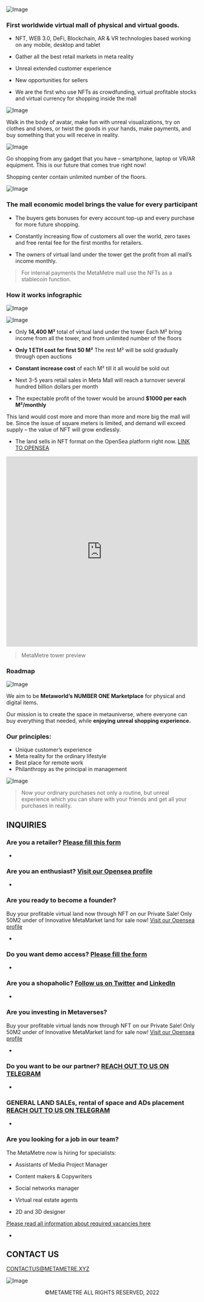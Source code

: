 ![Image](https://github.com/MetaMetre/welcome/blob/master/Images/What-Is-The-Metaverse-1300500%20(2).png?raw=true)

### First worldwide virtual mall of physical and virtual goods.

-	NFT, WEB 3.0, DeFi, Blockchain, AR & VR technologies based working on any mobile, desktop and tablet

-	Gather all the best retail markets in meta reality

-	Unreal extended customer experience

-	New opportunities for sellers

-	We are the first who use NFTs as crowdfunding, virtual profitable stocks and virtual currency for shopping inside the mall


![Image](https://github.com/MetaMetre/welcome/blob/master/Images/HighresScreenshot00010.png?raw=true)

Walk in the body of avatar, make fun with unreal visualizations, try on clothes and shoes, or twist the goods in your hands, make payments, and buy something that you will receive in reality.

![Image](https://github.com/MetaMetre/welcome/blob/master/Images/HighresScreenshot00050.png?raw=true)

Go shopping from any gadget that you have – smartphone, laptop or VR/AR equipment.
This is our future that comes true right now!

Shopping center contain unlimited number of the floors.

![Image](https://github.com/MetaMetre/welcome/blob/master/Images/HighresScreenshot00026.png?raw=true)

### The mall economic model brings the value for every participant

-	The buyers gets bonuses for every account top-up and every purchase for more future shopping.

-	Constantly increasing flow of customers all over the world, zero taxes and free rental fee for the first months for retailers.

-	The owners of virtual land under the tower get the profit from all mall’s income monthly.


>For internal payments the MetaMetre mall use the NFTs as a stablecoin function.



### How it works infographic

![Image](https://github.com/MetaMetre/welcome/blob/master/Images/half%20mall%201200800.png?raw=true)

![Image](https://github.com/MetaMetre/welcome/blob/master/Images/S16.jpg?raw=true)

-	Only **14,400 М²** total of virtual land under the tower
Each М² bring income from all the tower, and from unlimited number of the floors

-	**Only 1 ETH cost for first 50 М²**
The rest М² will be sold gradually through open auctions

-	**Constant increase cost** of each М² till it all would be sold out

-	Next 3-5 years retail sales in Meta Mall will reach a turnover several hundred billion dollars per month

-	The expectable profit of the tower would be around **$1000 per each М²/monthly**

This land would cost more and more than more and more big the mall will be. Since the issue of square meters is limited, and demand will exceed supply – the value of NFT will grow endlessly.

-  The land sells in NFT format on the OpenSea platform right now. [LINK TO OPENSEA](https://opensea.io/MetaMetre)


<center><iframe width="100%" height="500" src="https://www.youtube.com/embed/abCTG6CxyFk" frameborder="0" allow="autoplay; encrypted-media" allowfullscreen></iframe></center>

>MetaMetre tower preview


### Roadmap

![Image](https://github.com/MetaMetre/welcome/blob/master/Images/RMpart8.jpg?raw=true)



We aim to be **Metaworld’s NUMBER ONE Marketplace** for physical and digital items.

Our mission is to create the space in metauniverse, where everyone can buy everything that needed, while **enjoying unreal shopping experience.** 


### Our principles:
-	Unique customer’s experience
-	Meta reality for the ordinary lifestyle
-	Best place for remote work
-	Philanthropy as the principal in management

![Image](https://github.com/MetaMetre/welcome/blob/master/Images/HighresScreenshot00043.png?raw=true)

>Now your ordinary purchases not only a routine, but unreal experience which you can share with your friends and get all your purchases in reality. 



## INQUIRIES

### Are you a retailer? [Please fill this form](https://lnkd.in/eWS8g2Zz)
- 

### Are you an enthusiast? [Visit our Opensea profile](https://lnkd.in/eDqgaK3N)
- 

### Are you ready to become a founder?
Buy your profitable virtual land now through NFT on our Private Sale!
Only 50M2 under of Innovative MetaMarket land for sale now! [Visit our Opensea profile](https://lnkd.in/eDqgaK3N)

- 

### Do you want demo access? [Please fill the form](https://lnkd.in/eWS8g2Zz)
- 

### Are you a shopaholic? [Follow us on Twitter](https://lnkd.in/eiFMFJTF) and [LinkedIn](https://lnkd.in/eW3TqyQc)
- 

### Are you investing in Metaverses?
Buy your profitable virtual lands now through NFT on our Private Sale!
Only 50M2 under of Innovative MetaMarket land for sale now! [Visit our Opensea profile](https://lnkd.in/eDqgaK3N)

- 

### Do you want to be our partner? [REACH OUT TO US ON TELEGRAM](https://lnkd.in/eDyBBb45)
- 

### GENERAL LAND SALEs, rental of space and ADs placement  [REACH OUT TO US ON TELEGRAM](https://t.me/MetaMetre_team)
- 

### Are you looking for a job in our team?
The MetaMetre now is hiring for specialists:

- Assistants of Media Project Manager

- Content makers & Copywriters

- Social networks manager

- Virtual real estate agents

- 2D and 3D designer

[Please read all information about required vacancies here](https://lnkd.in/erk6sHUP)

- 



## CONTACT US


[CONTACTUS@METAMETRE.XYZ](mailto:contactus@metametre.xyz)

![Image](https://github.com/MetaMetre/welcome/blob/master/Images/200x61.png?raw=true)

<center>©METAMETRE ALL RIGHTS RESERVED, 2022</center>
